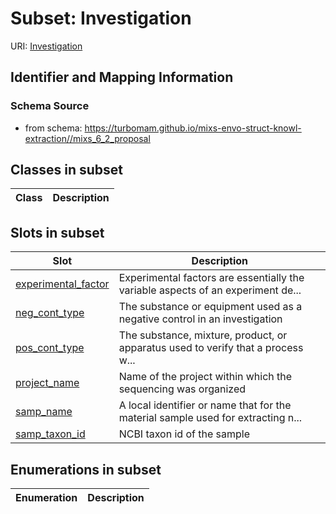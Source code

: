 # Subset: Investigation

URI: [Investigation](Investigation)





## Identifier and Mapping Information







### Schema Source


* from schema: https://turbomam.github.io/mixs-envo-struct-knowl-extraction//mixs_6_2_proposal




## Classes in subset

| Class | Description |
| --- | --- |




## Slots in subset

| Slot | Description |
| --- | --- |
| [experimental_factor](experimental_factor.md) | Experimental factors are essentially the variable aspects of an experiment de... |
| [neg_cont_type](neg_cont_type.md) | The substance or equipment used as a negative control in an investigation |
| [pos_cont_type](pos_cont_type.md) | The substance, mixture, product, or apparatus used to verify that a process w... |
| [project_name](project_name.md) | Name of the project within which the sequencing was organized |
| [samp_name](samp_name.md) | A local identifier or name that for the material sample used for extracting n... |
| [samp_taxon_id](samp_taxon_id.md) | NCBI taxon id of the sample |


## Enumerations in subset

| Enumeration | Description |
| --- | --- |

